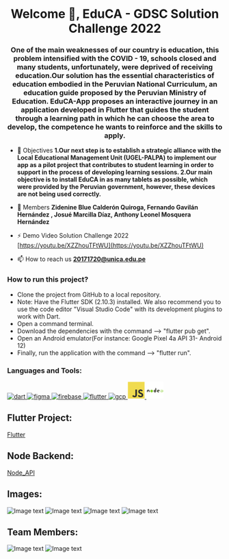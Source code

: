 <h1 align="center">Welcome 👋, EduCA - GDSC Solution Challenge 2022</h1>
<h3 align="center">One of the main weaknesses of our country is education, this problem intensified with the COVID - 19, schools closed and many students, unfortunately, were deprived of receiving education.Our solution has the essential characteristics of education embodied in the Peruvian National Curriculum, an education guide proposed by the Peruvian Ministry of Education. EduCA-App proposes an interactive journey in an application developed in Flutter that guides the student through a learning path in which he can choose the area to develop, the competence he wants to reinforce and the skills to apply.</h3>

- 📝 Objectives **1.Our next step is to establish a strategic alliance with the Local Educational Management Unit (UGEL-PALPA) to implement our app as a pilot project that contributes to student learning in order to support in the process of developing learning sessions. 2.Our main objective is to install EduCA in as many tablets as possible, which were provided by the Peruvian government, however, these devices are not being used correctly.**

- 🤝 Members **Zidenine Blue Calderón Quiroga, Fernando Gavilán Hernández , Josué Marcilla Díaz, Anthony Leonel Mosquera Hernández**

- ⚡ Demo Video Solution Challenge 2022 [https://youtu.be/XZZhouTFtWU](https://youtu.be/XZZhouTFtWU)

- 📫 How to reach us **20171720@unica.edu.pe**

<p align="left">
</p>

<h3 align="left">How to run this project?</h3>

- Clone the project from GitHub to a local repository.
- Note: Have the Flutter SDK (2.10.3) installed. We also recommend you to use the code editor "Visual Studio Code" with its development plugins to work with Dart.
- Open a command terminal.
- Download the dependencies with the command --> "flutter pub get".
- Open an Android emulator(For instance: Google Pixel 4a API 31- Android 12)
- Finally, run the application with the command --> "flutter run".

<h3 align="left">Languages and Tools:</h3>
<p align="left"> <a href="https://dart.dev" target="_blank" rel="noreferrer"> <img src="https://www.vectorlogo.zone/logos/dartlang/dartlang-icon.svg" alt="dart" width="40" height="40"/> </a> <a href="https://www.figma.com/" target="_blank" rel="noreferrer"> <img src="https://www.vectorlogo.zone/logos/figma/figma-icon.svg" alt="figma" width="40" height="40"/> </a> <a href="https://firebase.google.com/" target="_blank" rel="noreferrer"> <img src="https://www.vectorlogo.zone/logos/firebase/firebase-icon.svg" alt="firebase" width="40" height="40"/> </a> <a href="https://flutter.dev" target="_blank" rel="noreferrer"> <img src="https://www.vectorlogo.zone/logos/flutterio/flutterio-icon.svg" alt="flutter" width="40" height="40"/> </a> <a href="https://cloud.google.com" target="_blank" rel="noreferrer"> <img src="https://www.vectorlogo.zone/logos/google_cloud/google_cloud-icon.svg" alt="gcp" width="40" height="40"/> </a> <a href="https://developer.mozilla.org/en-US/docs/Web/JavaScript" target="_blank" rel="noreferrer"> <img src="https://raw.githubusercontent.com/devicons/devicon/master/icons/javascript/javascript-original.svg" alt="javascript" width="40" height="40"/> </a> <a href="https://nodejs.org" target="_blank" rel="noreferrer"> <img src="https://raw.githubusercontent.com/devicons/devicon/master/icons/nodejs/nodejs-original-wordmark.svg" alt="nodejs" width="40" height="40"/> </a> </p>

## Flutter Project:

[Flutter](https://github.com/FernandoGavilan2000/Flutter_EduCA)

## Node Backend:

[Node_API](https://github.com/FernandoGavilan2000/API_REST-HACKUNICA)

## Images:

![Image text](<https://firebasestorage.googleapis.com/v0/b/api-hackunica.appspot.com/o/assets%2Fcapturas%2FInicio%20(2).png?alt=media&token=ca699577-75e1-42de-aabf-54eeb8f68f9c>)
![Image text](<https://firebasestorage.googleapis.com/v0/b/api-hackunica.appspot.com/o/assets%2Fcapturas%2FHome%20(1).png?alt=media&token=0370984b-1ddb-4d09-b6e7-9ac5de0a7434>)
![Image text](<https://firebasestorage.googleapis.com/v0/b/api-hackunica.appspot.com/o/assets%2Fcapturas%2FCourse%20-Comunicacion%20competencias%20(1).png?alt=media&token=ceb09fb6-686f-48a2-b659-577e26f4a4e6>)
![Image text](<https://firebasestorage.googleapis.com/v0/b/api-hackunica.appspot.com/o/assets%2Fcapturas%2FLecturas%20(1).png?alt=media&token=4d82d999-5225-4ea7-90ba-5fe63a77456d>)

## Team Members:

![Image text](https://firebasestorage.googleapis.com/v0/b/api-hackunica.appspot.com/o/fotos%2Fgithub%2Ffoto1.png?alt=media&token=b0177d8e-66cf-47eb-a873-0c38604c5948)
![Image text](https://firebasestorage.googleapis.com/v0/b/api-hackunica.appspot.com/o/fotos%2Fgithub%2Ffoto2.png?alt=media&token=6952b3d6-5f70-49e0-8375-80e483f38db3)

